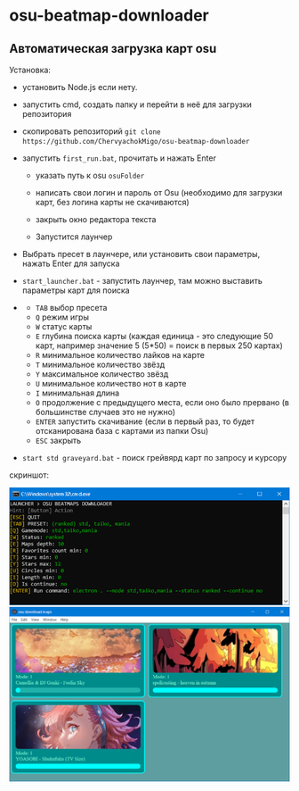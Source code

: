 # osu-beatmap-downloader
<h2>Автоматическая загрузка карт osu</h2>

Установка:

* установить Node.js если нету.

* запустить cmd, создать папку и перейти в неё для загрузки репозитория

* скопировать репозиторий `git clone https://github.com/ChervyachokMigo/osu-beatmap-downloader`

* запустить `first_run.bat`, прочитать и нажать Enter

  * указать путь к osu `osuFolder`
    
  * написать свои логин и пароль от Osu (необходимо для загрузки карт, без логина карты не скачиваются)
    
  * закрыть окно редактора текста
 
  * Запустится лаунчер
 
* Выбрать пресет в лаунчере, или установить свои параметры, нажать Enter для запуска

* `start_launcher.bat` - запустить лаунчер, там можно выставить параметры карт для поиска
* - `TAB` выбор пресета
  - `Q` режим игры
  - `W` статус карты
  - `E` глубина поиска карты (каждая единица - это следующие 50 карт, например значение 5 (5*50) = поиск в первых 250 картах)
  - `R` минимальное количество лайков на карте
  - `T` минимальное количество звёзд
  - `Y` максимальное количество звёзд
  - `U` минимальное количество нот в карте
  - `I` минимальная длина
  - `O` продолжение с предыдущего места, если оно было прервано (в большинстве случаев это не нужно)
  - `ENTER` запустить скачивание (если в первый раз, то будет отсканирована база с картами из папки Osu)
  - `ESC` закрыть
* `start std graveyard.bat` - поиск грейвярд карт по запросу и курсору

скриншот: 

<img src="https://github.com/ChervyachokMigo/osu-beatmap-downloader/blob/main/misc/1.png?raw=true" width="600" />
<img src="https://github.com/ChervyachokMigo/osu-beatmap-downloader/blob/main/misc/2.png?raw=true" width="600" />
